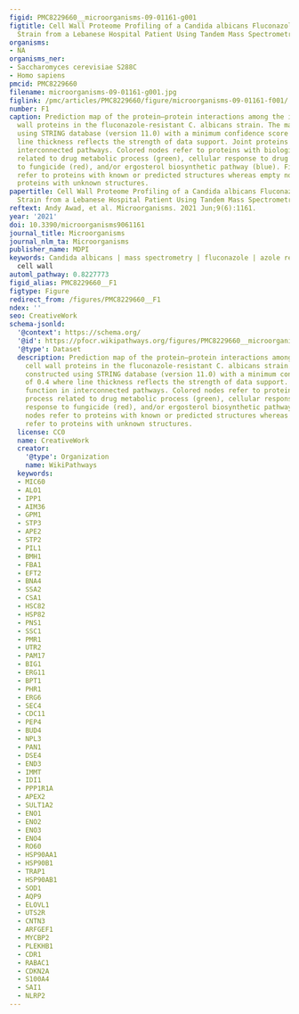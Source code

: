 ```yaml
---
figid: PMC8229660__microorganisms-09-01161-g001
figtitle: Cell Wall Proteome Profiling of a Candida albicans Fluconazole-Resistant
  Strain from a Lebanese Hospital Patient Using Tandem Mass Spectrometry—A Pilot Study
organisms:
- NA
organisms_ner:
- Saccharomyces cerevisiae S288C
- Homo sapiens
pmcid: PMC8229660
filename: microorganisms-09-01161-g001.jpg
figlink: /pmc/articles/PMC8229660/figure/microorganisms-09-01161-f001/
number: F1
caption: Prediction map of the protein–protein interactions among the identified cell
  wall proteins in the fluconazole-resistant C. albicans strain. The map was constructed
  using STRING database (version 11.0) with a minimum confidence score of 0.4 where
  line thickness reflects the strength of data support. Joint proteins function in
  interconnected pathways. Colored nodes refer to proteins with biological process
  related to drug metabolic process (green), cellular response to drug (yellow), response
  to fungicide (red), and/or ergosterol biosynthetic pathway (blue). Filled nodes
  refer to proteins with known or predicted structures whereas empty nodes refer to
  proteins with unknown structures.
papertitle: Cell Wall Proteome Profiling of a Candida albicans Fluconazole-Resistant
  Strain from a Lebanese Hospital Patient Using Tandem Mass Spectrometry—A Pilot Study.
reftext: Andy Awad, et al. Microorganisms. 2021 Jun;9(6):1161.
year: '2021'
doi: 10.3390/microorganisms9061161
journal_title: Microorganisms
journal_nlm_ta: Microorganisms
publisher_name: MDPI
keywords: Candida albicans | mass spectrometry | fluconazole | azole resistance |
  cell wall
automl_pathway: 0.8227773
figid_alias: PMC8229660__F1
figtype: Figure
redirect_from: /figures/PMC8229660__F1
ndex: ''
seo: CreativeWork
schema-jsonld:
  '@context': https://schema.org/
  '@id': https://pfocr.wikipathways.org/figures/PMC8229660__microorganisms-09-01161-g001.html
  '@type': Dataset
  description: Prediction map of the protein–protein interactions among the identified
    cell wall proteins in the fluconazole-resistant C. albicans strain. The map was
    constructed using STRING database (version 11.0) with a minimum confidence score
    of 0.4 where line thickness reflects the strength of data support. Joint proteins
    function in interconnected pathways. Colored nodes refer to proteins with biological
    process related to drug metabolic process (green), cellular response to drug (yellow),
    response to fungicide (red), and/or ergosterol biosynthetic pathway (blue). Filled
    nodes refer to proteins with known or predicted structures whereas empty nodes
    refer to proteins with unknown structures.
  license: CC0
  name: CreativeWork
  creator:
    '@type': Organization
    name: WikiPathways
  keywords:
  - MIC60
  - ALO1
  - IPP1
  - AIM36
  - GPM1
  - STP3
  - APE2
  - STP2
  - PIL1
  - BMH1
  - FBA1
  - EFT2
  - BNA4
  - SSA2
  - CSA1
  - HSC82
  - HSP82
  - PNS1
  - SSC1
  - PMR1
  - UTR2
  - PAM17
  - BIG1
  - ERG11
  - BPT1
  - PHR1
  - ERG6
  - SEC4
  - CDC11
  - PEP4
  - BUD4
  - NPL3
  - PAN1
  - DSE4
  - END3
  - IMMT
  - IDI1
  - PPP1R1A
  - APEX2
  - SULT1A2
  - ENO1
  - ENO2
  - ENO3
  - ENO4
  - RO60
  - HSP90AA1
  - HSP90B1
  - TRAP1
  - HSP90AB1
  - SOD1
  - AQP9
  - ELOVL1
  - UTS2R
  - CNTN3
  - ARFGEF1
  - MYCBP2
  - PLEKHB1
  - CDR1
  - RABAC1
  - CDKN2A
  - S100A4
  - SAI1
  - NLRP2
---
```

